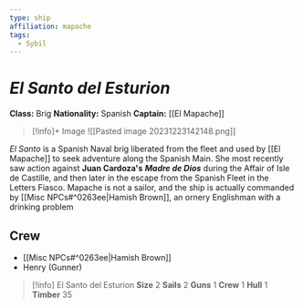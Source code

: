 ```yaml
---
type: ship
affiliation: mapache
tags:
  - Sybil
---
```

# *El Santo del Esturion*
**Class:** Brig
**Nationality:** Spanish
**Captain:** [[El Mapache]]

> [!info]+ Image
> ![[Pasted image 20231223142148.png]]

*El Santo* is a Spanish Naval brig liberated from the fleet and used by [[El Mapache]] to seek adventure along the Spanish Main.  She most recently saw action against **Juan Cardoza's** ***Madre de Dios*** during the Affair of Isle de Castille, and then later in the escape from the Spanish Fleet in the Letters Fiasco.  Mapache is not a sailor, and the ship is actually commanded by [[Misc NPCs#^0263ee|Hamish Brown]], an ornery Englishman with a drinking problem

## Crew
- [[Misc NPCs#^0263ee|Hamish Brown]]
- Henry (Gunner)

> [!info] El Santo del Esturion
> **Size** 2 **Sails** 2 **Guns** 1 **Crew** 1 **Hull** 1 **Timber** 35
